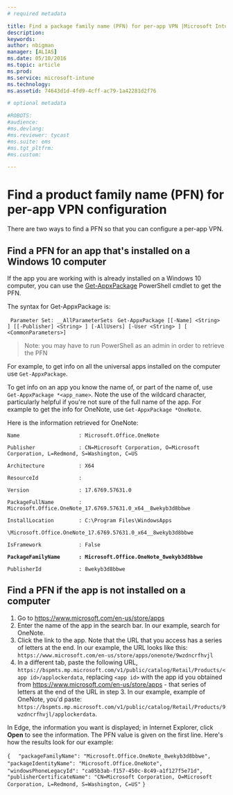 ```yaml
---
# required metadata

title: Find a package family name (PFN) for per-app VPN |Microsoft Intune
description:
keywords:
author: nbigman
manager: [ALIAS]
ms.date: 05/10/2016
ms.topic: article
ms.prod:
ms.service: microsoft-intune
ms.technology:
ms.assetid: 74643d1d-4fd9-4cff-ac79-1a42281d2f76

# optional metadata

#ROBOTS:
#audience:
#ms.devlang:
#ms.reviewer: tycast
#ms.suite: ems
#ms.tgt_pltfrm:
#ms.custom:

---
```


# Find a product family name (PFN) for per-app VPN configuration

There are two ways to find a PFN so that you can configure a per-app VPN.

## Find a PFN for an app that's installed on a Windows 10 computer 

If the app you are working with is already installed on a Windows 10 computer, you can use the [Get-AppxPackage](https://technet.microsoft.com/library/hh856044.aspx) PowerShell cmdlet to get the PFN.

The syntax for Get-AppxPackage is:

` Parameter Set: __AllParameterSets`
` Get-AppxPackage [[-Name] <String> ] [[-Publisher] <String> ] [-AllUsers] [-User <String> ] [ <CommonParameters>]`

> Note: you may have to run PowerShell as an admin in order to retrieve the PFN

For example, to get info on all the universal apps installed on the computer use `Get-AppxPackage`.

To get info on an app you know the name of, or part of the name of, use `Get-AppxPackage *<app_name>`. Note the use of the wildcard character, particularly helpful if you're not sure of the full name of the app. For example to get the info for OneNote, use `Get-AppxPackage *OneNote`.


Here is the information retrieved for OneNote:

`Name                   : Microsoft.Office.OneNote`

`Publisher              : CN=Microsoft Corporation, O=Microsoft Corporation, L=Redmond, S=Washington, C=US`

`Architecture           : X64`

`ResourceId             :`

`Version                : 17.6769.57631.0`

`PackageFullName        : Microsoft.Office.OneNote_17.6769.57631.0_x64__8wekyb3d8bbwe`

`InstallLocation        : C:\Program Files\WindowsApps`

`\Microsoft.Office.OneNote_17.6769.57631.0_x64__8wekyb3d8bbwe`

`IsFramework            : False`

**`PackageFamilyName      : Microsoft.Office.OneNote_8wekyb3d8bbwe`**

`PublisherId            : 8wekyb3d8bbwe`



## Find a PFN if the app is not installed on a computer

1.	Go to https://www.microsoft.com/en-us/store/apps
2.	Enter the name of the app in the search bar. In our example, search for OneNote.
3.	Click the link to the app. Note that the URL that you access has a series of letters at the end. In our example, the URL looks like this:
`https://www.microsoft.com/en-us/store/apps/onenote/9wzdncrfhvjl`
4.	In a different tab, paste the following URL, `https://bspmts.mp.microsoft.com/v1/public/catalog/Retail/Products/<app id>/applockerdata`,  replacing `<app id>` with the app id you obtained from https://www.microsoft.com/en-us/store/apps - that series of letters at the end of the URL in step 3. In our example, example of OneNote, you'd paste: `https://bspmts.mp.microsoft.com/v1/public/catalog/Retail/Products/9wzdncrfhvjl/applockerdata`.

In Edge, the information you want is displayed; in Internet Explorer, click **Open** to see the information. The PFN value is given on the first line. Here's how the results look for our example:
 

`{`
`  "packageFamilyName": "Microsoft.Office.OneNote_8wekyb3d8bbwe",`
`  "packageIdentityName": "Microsoft.Office.OneNote",`
`  "windowsPhoneLegacyId": "ca05b3ab-f157-450c-8c49-a1f127f5e71d",`
`  "publisherCertificateName": "CN=Microsoft Corporation, O=Microsoft Corporation, L=Redmond, S=Washington, C=US"`
`}`

